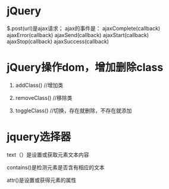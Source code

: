 
# jQuery

$.post(url)是ajax请求；
ajax的事件是：
ajaxComplete(callback)
ajaxError(callback)
ajaxSend(callback)
ajaxStart(callback)
ajaxStop(callback)
ajaxSuccess(callback)

# jQuery操作dom，增加删除class

1. addClass() //增加类

2. removeClass() //移除类

3. toggleClass() //切换，存在就删除，不存在就添加

# jquery选择器

text（）是设置或获取元素文本内容

contains()是检测元素是否含有相应的文本

attr()是设置或获得元素的属性